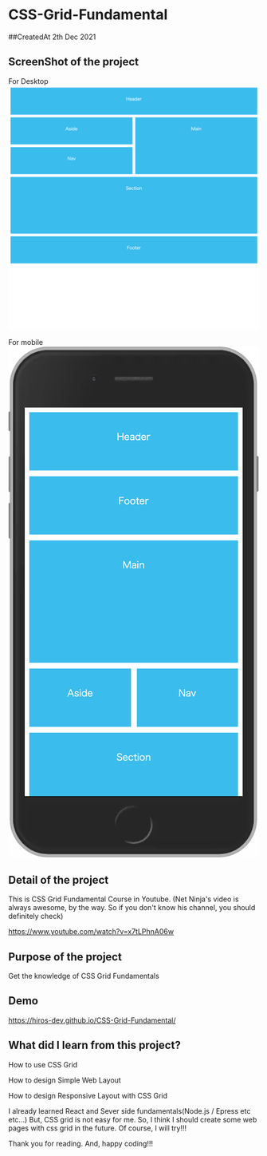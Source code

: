 # CSS-Grid-Fundamental

##CreatedAt
2th Dec 2021

## ScreenShot of the project

For Desktop
<img src="images/desktop.png"/>

For mobile
<img src="images/phone.png"/>


## Detail of the project

This is CSS Grid Fundamental Course in Youtube.
(Net Ninja's video is always awesome, by the way. 
 So if you don't know his channel, you should definitely check)

https://www.youtube.com/watch?v=x7tLPhnA06w

## Purpose of the project

Get the knowledge of CSS Grid Fundamentals

## Demo

https://hiros-dev.github.io/CSS-Grid-Fundamental/


## What did I learn from this project?

<p>How to use CSS Grid</p>
<p>How to design Simple Web Layout</p>
<p>How to design Responsive Layout with CSS Grid</p>

I already learned React and Sever side fundamentals(Node.js / Epress etc etc...)
But, CSS grid is not easy for me.
So, I think I should create some web pages with css grid in the future.
Of course, I will try!!!

Thank you for reading. And, happy coding!!!
